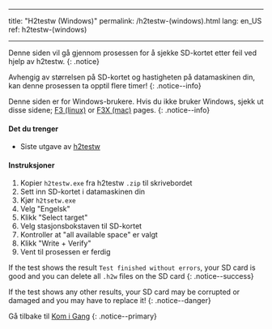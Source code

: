 * * *

title: "H2testw (Windows)" permalink: /h2testw-(windows).html lang: en_US ref: h2testw-(windows)

* * *

Denne siden vil gå gjennom prosessen for å sjekke SD-kortet etter feil ved hjelp av h2testw. {: .notice}

Avhengig av størrelsen på SD-kortet og hastigheten på datamaskinen din, kan denne prosessen ta opptil flere timer! {: .notice--info}

Denne siden er for Windows-brukere. Hvis du ikke bruker Windows, sjekk ut disse sidene; [F3 (linux)](f3-(linux)) or [F3X (mac)](f3x-(mac)) pages. {: .notice--info}

#### Det du trenger

* Siste utgave av [h2testw](http://www.heise.de/ct/Redaktion/bo/downloads/h2testw_1.4.zip)

#### Instruksjoner

  1. Kopier `h2testw.exe` fra h2testw `.zip` til skrivebordet
  2. Sett inn SD-kortet i datamaskinen din
  3. Kjør `h2tsetw.exe`
  4. Velg "Engelsk"
  5. Klikk "Select target"
  6. Velg stasjonsbokstaven til SD-kortet
  7. Kontroller at "all available space" er valgt
  8. Klikk "Write + Verify"
  9. Vent til prosessen er ferdig

If the test shows the result `Test finished without errors`, your SD card is good and you can delete all `.h2w` files on the SD card {: .notice--success}

If the test shows any other results, your SD card may be corrupted or damaged and you may have to replace it! {: .notice--danger}

Gå tilbake til [Kom i Gang](get-started) {: .notice--primary}